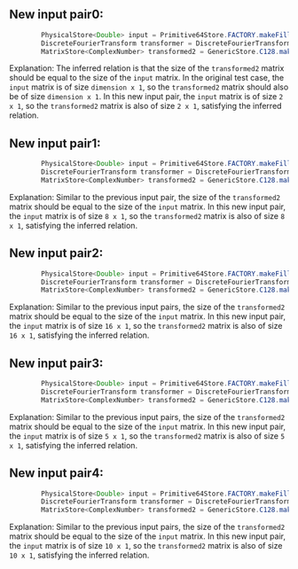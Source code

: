 ## New input pair0:
```java
        PhysicalStore<Double> input = Primitive64Store.FACTORY.makeFilled(2, 1, Uniform.of(-2, 4));
        DiscreteFourierTransform transformer = DiscreteFourierTransform.newInstance(2);
        MatrixStore<ComplexNumber> transformed2 = GenericStore.C128.makeDense(input.size(), 1);
```

Explanation: 
The inferred relation is that the size of the `transformed2` matrix should be equal to the size of the `input` matrix. In the original test case, the `input` matrix is of size `dimension x 1`, so the `transformed2` matrix should also be of size `dimension x 1`. In this new input pair, the `input` matrix is of size `2 x 1`, so the `transformed2` matrix is also of size `2 x 1`, satisfying the inferred relation.

## New input pair1:
```java
        PhysicalStore<Double> input = Primitive64Store.FACTORY.makeFilled(8, 1, Uniform.of(-2, 4));
        DiscreteFourierTransform transformer = DiscreteFourierTransform.newInstance(8);
        MatrixStore<ComplexNumber> transformed2 = GenericStore.C128.makeDense(input.size(), 1);
```

Explanation: 
Similar to the previous input pair, the size of the `transformed2` matrix should be equal to the size of the `input` matrix. In this new input pair, the `input` matrix is of size `8 x 1`, so the `transformed2` matrix is also of size `8 x 1`, satisfying the inferred relation.

## New input pair2:
```java
        PhysicalStore<Double> input = Primitive64Store.FACTORY.makeFilled(16, 1, Uniform.of(-2, 4));
        DiscreteFourierTransform transformer = DiscreteFourierTransform.newInstance(16);
        MatrixStore<ComplexNumber> transformed2 = GenericStore.C128.makeDense(input.size(), 1);
```

Explanation: 
Similar to the previous input pairs, the size of the `transformed2` matrix should be equal to the size of the `input` matrix. In this new input pair, the `input` matrix is of size `16 x 1`, so the `transformed2` matrix is also of size `16 x 1`, satisfying the inferred relation.

## New input pair3:
```java
        PhysicalStore<Double> input = Primitive64Store.FACTORY.makeFilled(5, 1, Uniform.of(-2, 4));
        DiscreteFourierTransform transformer = DiscreteFourierTransform.newInstance(5);
        MatrixStore<ComplexNumber> transformed2 = GenericStore.C128.makeDense(input.size(), 1);
```

Explanation: 
Similar to the previous input pairs, the size of the `transformed2` matrix should be equal to the size of the `input` matrix. In this new input pair, the `input` matrix is of size `5 x 1`, so the `transformed2` matrix is also of size `5 x 1`, satisfying the inferred relation.

## New input pair4:
```java
        PhysicalStore<Double> input = Primitive64Store.FACTORY.makeFilled(10, 1, Uniform.of(-2, 4));
        DiscreteFourierTransform transformer = DiscreteFourierTransform.newInstance(10);
        MatrixStore<ComplexNumber> transformed2 = GenericStore.C128.makeDense(input.size(), 1);
```

Explanation: 
Similar to the previous input pairs, the size of the `transformed2` matrix should be equal to the size of the `input` matrix. In this new input pair, the `input` matrix is of size `10 x 1`, so the `transformed2` matrix is also of size `10 x 1`, satisfying the inferred relation.